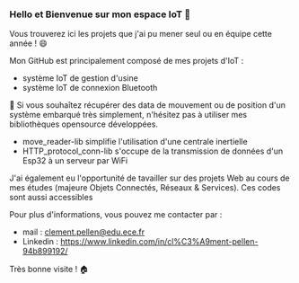### Hello et Bienvenue sur mon espace IoT 👋

Vous trouverez ici les projets que j'ai pu mener seul ou en équipe cette année ! 😄

Mon GitHub est principalement composé de mes projets d'IoT : 
- système IoT de gestion d'usine
- système IoT de connexion Bluetooth

🚆 Si vous souhaîtez récupérer des data de mouvement ou de position d'un système embarqué très simplement, n'hésitez pas à utiliser mes bibliothèques opensource développées. 
- move_reader-lib simplifie l'utilisation d'une centrale inertielle 
- HTTP_protocol_conn-lib s'occupe de la transmission de données d'un Esp32 à un serveur par WiFi

J'ai également eu l'opportunité de tavailler sur des projets Web au cours de mes études (majeure Objets Connectés, Réseaux & Services). 
Ces codes sont aussi accessibles

Pour plus d'informations, vous pouvez me contacter par :
- mail : clement.pellen@edu.ece.fr
- Linkedin : https://www.linkedin.com/in/cl%C3%A9ment-pellen-94b899192/

Très bonne visite ! 🏠
